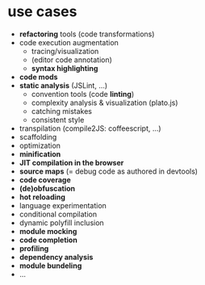 # use cases
  * **refactoring** tools (code transformations)
  * code execution augmentation
    * tracing/visualization
    * (editor code annotation)
    * **syntax highlighting**
  * **code mods**
  * **static analysis** (JSLint, ...)
    * convention tools (code **linting**)
    * complexity analysis & visualization (plato.js)
    * catching mistakes
    * consistent style
  * transpilation (compile2JS: coffeescript, ...)
  * scaffolding
  * optimization
  * **minification**
  * **JIT compilation in the browser**
  * **source maps** (= debug code as authored in devtools)
  * **code coverage**
  * **(de)obfuscation**
  * **hot reloading**
  * language experimentation
  * conditional compilation
  * dynamic polyfill inclusion
  * **module mocking**
  * **code completion**
  * **profiling**
  * **dependency analysis**
  * **module bundeling**
  * ...
